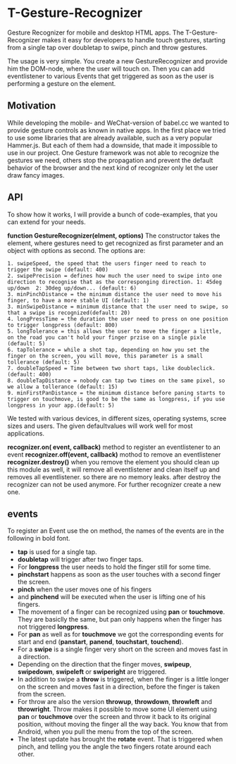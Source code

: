 # T-Gesture-Recognizer
Gesture Recognizer for mobile and desktop HTML apps. The T-Gesture-Recognizer makes it easy for developers to handle touch gestures, starting from a single tap over doubletap to swipe, pinch and throw gestures. 

The usage is very simple. You create a new GestureRecognizer and provide him the DOM-node, where the user will touch on. Then you can add eventlistener to various Events that get triggered as soon as the user is performing a gesture on the element. 

## Motivation
While developing the mobile- and WeChat-version of babel.cc we wanted to provide gesture controls as known in native apps. In the first place we tried to use some libraries that are already available, such as a very popular Hammer.js. But each of them had a downside, that made it impossible to use in our project. One Gesture framework was not able to recognize the gestures we need, others stop the propagation and prevent the default behavior of the browser and the next kind of recognizer only let the user draw fancy images.

## API
To show how it works, I will provide a bunch of code-examples, that you can extend for your needs.

**function GestureRecognizer(elment, options)**
The constructor takes the element, where gestures need to get recognized as first parameter and an object with options as second. The options are:

    1. swipeSpeed, the speed that the users finger need to reach to trigger the swipe (default: 400)
    2. swipePrecision = defines how much the user need to swipe into one direction to recognise that as the corresponging direction. 1: 45deg up/down  2: 30deg up/down... (default: 6)
    3. minPinchDistance = the minimum distance the user need to move his finger, to have a more stable UI (default: 1)
    3. minSwipeDistance = minimum distance that the user need to swipe, so that a swipe is recognized(default: 20)
    4. longPressTime = the duration the user need to press on one position to trigger longpress (default: 800)
    5. longTolerance = this allows the user to move the finger a little, on the road you can't hold your finger przise on a single pixle (default: 5)
    6. tapTolerance = while a shot tap, depending on how you set the finger on the screen, you will move, this parameter is a small tollerance (default: 5)
    7. doubleTapSpeed = Time between two short taps, like doubleclick. (default: 400)
    8. doubleTapDistance = nobody can tap two times on the same pixel, so we allow a tollerance (default: 15)
    9. minFirstPanDistance = the minimum distance before paning starts to trigger on touchmove, is good to be the same as longpress, if you use longpress in your app.(default: 5)
We tested with various devices, in different sizes, operating systems, scree sizes and users. The given defaultvalues will work well for most applications.


**recognizer.on( event, callback)** method to register an eventlistener to an event
**recognizer.off(event, callback)** mothod to remove an eventlistener
**recognizer.destroy()** when you remove the element you should clean up this module as well, it will remove all eventlistener and clean itself up and removes all eventlistener. so there are no memory leaks. after destroy the recognizer can not be used anymore. For further recognizer create a new one.


## events
To register an Event use the on method, the names of the events are in the following in bold font.

 - **tap** is used for a single tap. 
 - **doubletap** will trigger after two finger taps. 
 - For **longpress** the user needs to hold the finger still for some time. 
 - **pinchstart** happens as soon as the user touches with a second finger the screen. 
 - **pinch** when the user moves one of his fingers 
 - and **pinchend** will be executed when the user is lifting one of his fingers.
 - The movement of a finger can be recognized using **pan** or **touchmove**. They are basiclly the same, but pan only happens when the finger has not triggered **longpress**. 
 - For **pan** as well as for **touchmove** we got the corresponding events for start and end (**panstart**, **panend**, **touchstart**, **touchend**).
  - For a **swipe** is a single finger very short on the screen and moves fast in a direction. 
  - Depending on the direction that the finger moves, **swipeup**, **swipedown**, **swipeleft** or **swiperight** are triggered. 
  - In addition to swipe a **throw** is triggered, when the finger is a little longer on the screen and moves fast in a direction, before the finger is taken from the screen. 
  - For throw are also the version **throwup**, **throwdown**, **throwleft** and **throwright**. Throw makes it possible to move some UI element using **pan** or **touchmove** over the screen and throw it back to its original position, without moving the finger all the way back. You know that from Android, when you pull the menu from the top of the screen.
  - The latest update has brought the **rotate** event. That is triggered when pinch, and telling you the angle the two fingers rotate around each other.







